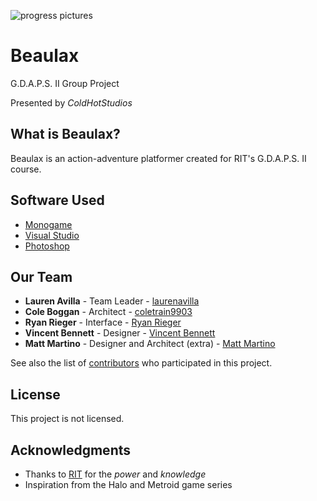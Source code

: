 ![progress pictures](https://i.imgur.com/LcPSbYF.png)
# Beaulax
G.D.A.P.S. II Group Project

Presented by _ColdHotStudios_

## What is Beaulax?

Beaulax is an action-adventure platformer created for RIT's G.D.A.P.S. II course.

## Software Used

* [Monogame](http://www.monogame.net/)
* [Visual Studio](https://www.visualstudio.com/)
* [Photoshop](https://www.adobe.com/products/photoshop.html)

## Our Team

* **Lauren Avilla** - Team Leader - [laurenavilla](https://github.com/laurenavilla)
* **Cole Boggan** - Architect - [coletrain9903](https://github.com/coletrain9903)
* **Ryan Rieger** - Interface - [Ryan Rieger](https://github.com/rmr6894)
* **Vincent Bennett** - Designer - [Vincent Bennett](https://github.com/vbennett99)
* **Matt Martino** - Designer and Architect (extra) - [Matt Martino](https://github.com/MatthewMartino)

See also the list of [contributors](https://github.com/your/project/contributors) who participated in this project.

## License

This project is not licensed.

## Acknowledgments

* Thanks to [RIT](rit.edu) for the _power_ and _knowledge_
* Inspiration from the Halo and Metroid game series

